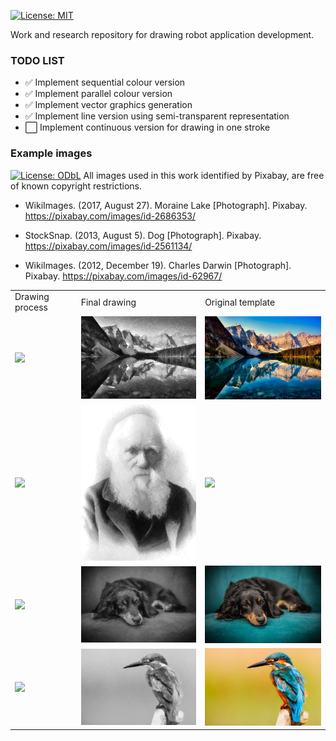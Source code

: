 
[![License: MIT](https://img.shields.io/badge/License-MIT-green.svg)](https://opensource.org/licenses/MIT)

Work and research repository for drawing robot application development.

### TODO LIST ###

- :white_check_mark: Implement sequential colour version
- :white_check_mark: Implement parallel colour version 
- :white_check_mark: Implement vector graphics generation 
- :white_check_mark: Implement line version using semi-transparent representation
- :white_large_square: Implement continuous version for drawing in one stroke

### Example images ###
[![License: ODbL](https://img.shields.io/badge/License-PDDL-brightgreen.svg)](https://opendatacommons.org/licenses/pddl/) All images used in this work identified by Pixabay, are free of known copyright restrictions.

* WikiImages. (2017, August 27). Moraine Lake [Photograph]. Pixabay.
https://pixabay.com/images/id-2686353/

* StockSnap. (2013, August 5). Dog [Photograph]. Pixabay.
https://pixabay.com/images/id-2561134/

* WikiImages. (2012, December 19). Charles Darwin [Photograph]. Pixabay.
https://pixabay.com/images/id-62967/

<table>
  <tr>
    <td>Drawing process</td>
     <td>Final drawing</td>
     <td>Original template</td>
  </tr>
  <tr>
    <td valign="center"><img src="results/moraine_lake_2021-10-06_19.36.54.329515.gif?raw=true"></td>
    <td valign="center"><img src="results/moraine_lake_2021-10-06_19.36.54.329515.png"></td>
    <td valign="center"><img src="images/moraine_lake.jpg" width="256"></td>
  </tr>
  <tr>
    <td valign="center"><img src="results/Darwin_enhanced_2021-10-06_19.19.30.457892.gif?raw=true"></td>
    <td valign="center"><img src="results/Darwin_enhanced_2021-10-06_19.19.30.457892.png"></td>
    <td valign="center"><img src="images/Darwin_enhanced.jpg" width="256"></td>
  </tr>
  <tr>
    <td valign="center"><img src="results/dog_2021-10-06_18.54.53.204008.gif?raw=true"></td>
    <td valign="center"><img src="results/dog_2021-10-06_18.54.53.204008.png"></td>
    <td valign="center"><img src="images/dog.jpg" width="256"></td>
  </tr>
  <tr>
    <td valign="center"><img src="results/kingfisher_2021-10-07_12.12.09.425701.gif?raw=true"></td>
    <td valign="center"><img src="results/kingfisher_2021-10-07_12.12.09.425701.png"></td>
    <td valign="center"><img src="images/kingfisher.jpg" width="256"></td>
  </tr>
 </table>


